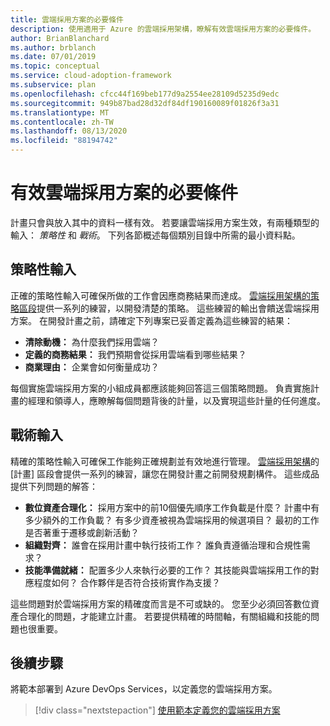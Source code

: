 ```yaml
---
title: 雲端採用方案的必要條件
description: 使用適用于 Azure 的雲端採用架構，瞭解有效雲端採用方案的必要條件。
author: BrianBlanchard
ms.author: brblanch
ms.date: 07/01/2019
ms.topic: conceptual
ms.service: cloud-adoption-framework
ms.subservice: plan
ms.openlocfilehash: cfcc44f169beb177d9a2554ee28109d5235d9edc
ms.sourcegitcommit: 949b87bad28d32df84df190160089f01826f3a31
ms.translationtype: MT
ms.contentlocale: zh-TW
ms.lasthandoff: 08/13/2020
ms.locfileid: "88194742"
---
```

# <a name="prerequisites-for-an-effective-cloud-adoption-plan"></a>有效雲端採用方案的必要條件

計畫只會與放入其中的資料一樣有效。 若要讓雲端採用方案生效，有兩種類型的輸入： _策略性_ 和 _戰術_。 下列各節概述每個類別目錄中所需的最小資料點。

## <a name="strategic-inputs"></a>策略性輸入

正確的策略性輸入可確保所做的工作會因應商務結果而達成。 [雲端採用架構的策略區段](../strategy/index.md)提供一系列的練習，以開發清楚的策略。 這些練習的輸出會饋送雲端採用方案。 在開發計畫之前，請確定下列專案已妥善定義為這些練習的結果：

- **清除動機：** 為什麼我們採用雲端？
- **定義的商務結果：** 我們預期會從採用雲端看到哪些結果？
- **商業理由：** 企業會如何衡量成功？

每個實施雲端採用方案的小組成員都應該能夠回答這三個策略問題。 負責實施計畫的經理和領導人，應瞭解每個問題背後的計量，以及實現這些計量的任何進度。

## <a name="tactical-inputs"></a>戰術輸入

精確的策略性輸入可確保工作能夠正確規劃並有效地進行管理。 [雲端採用架構](./index.md)的 [計畫] 區段會提供一系列的練習，讓您在開發計畫之前開發規劃構件。 這些成品提供下列問題的解答：

- **數位資產合理化：** 採用方案中的前10個優先順序工作負載是什麼？ 計畫中有多少額外的工作負載？ 有多少資產被視為雲端採用的候選項目？ 最初的工作是否著重于遷移或創新活動？
- **組織對齊：** 誰會在採用計畫中執行技術工作？ 誰負責遵循治理和合規性需求？
- **技能準備就緒：** 配置多少人來執行必要的工作？ 其技能與雲端採用工作的對應程度如何？ 合作夥伴是否符合技術實作為支援？

這些問題對於雲端採用方案的精確度而言是不可或缺的。 您至少必須回答數位資產合理化的問題，才能建立計畫。 若要提供精確的時間軸，有關組織和技能的問題也很重要。

## <a name="next-steps"></a>後續步驟

將範本部署到 Azure DevOps Services，以定義您的雲端採用方案。

> [!div class="nextstepaction"]
> [使用範本定義您的雲端採用方案](./template.md)
